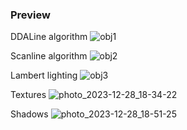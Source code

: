 ### Preview

DDALine algorithm
![obj1](https://github.com/Strong-Tea/3D-OBJ-Parser/assets/135996451/3a207e1f-9f1a-479b-bb6e-487f1a7bf6e9)

Scanline algorithm
![obj2](https://github.com/Strong-Tea/3D-OBJ-Parser/assets/135996451/224cb483-8b2f-4213-a770-a8db41c72c6e)

Lambert lighting
![obj3](https://github.com/Strong-Tea/3D-OBJ-Parser/assets/135996451/f681c1a1-dec8-4206-919c-e1c89bf04b55)

Textures
![photo_2023-12-28_18-34-22](https://github.com/Strong-Tea/3D-OBJ-Parser/assets/135996451/5c94bd4a-5f19-452b-9c91-4740d0b03641)

Shadows
![photo_2023-12-28_18-51-25](https://github.com/Strong-Tea/3D-OBJ-Parser/assets/135996451/5759a8b1-b2de-43c9-8880-e1425169fe2b)

